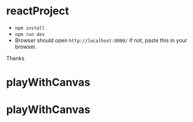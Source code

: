 # reactProject

* `npm install`
* `npm run dev`
* Browser should open `http://localhost:8080/` if not, paste this in your browser.

Thanks
# playWithCanvas
# playWithCanvas
